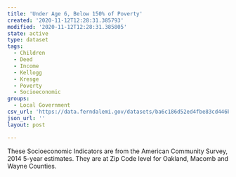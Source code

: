 ```yaml
---
title: 'Under Age 6, Below 150% of Poverty'
created: '2020-11-12T12:28:31.385793'
modified: '2020-11-12T12:28:31.385805'
state: active
type: dataset
tags:
  - Children
  - Deed
  - Income
  - Kellogg
  - Kresge
  - Poverty
  - Socioeconomic
groups:
  - Local Government
csv_url: 'https://data.ferndalemi.gov/datasets/ba6c186d52ed4fbe83cd446b4e1bff70_5.csv'
json_url: ''
layout: post

---
```

These Socioeconomic Indicators are from the American Community Survey, 2014 5-year estimates. They are at Zip Code level for Oakland, Macomb and Wayne Counties. 
